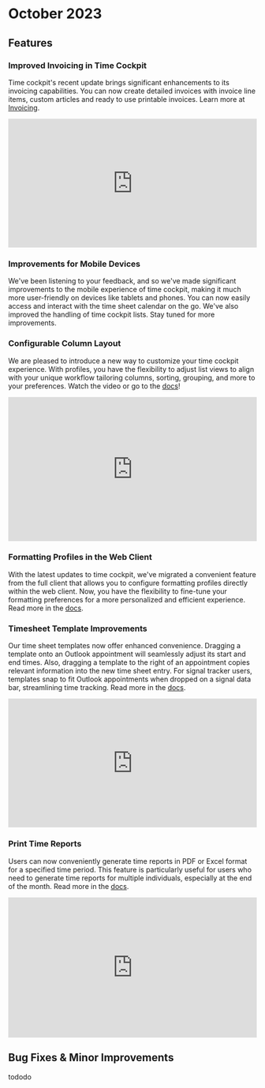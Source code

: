# October 2023

## Features

### Improved Invoicing in Time Cockpit

Time cockpit's recent update brings significant enhancements to its invoicing capabilities. You can now create detailed invoices with invoice line items, custom articles and ready to use printable invoices. Learn more at [Invoicing](~/doc/project-time-tracking/billing.md).

<div style="padding:51.82% 0 0 0;position:relative;"><iframe src="https://player.vimeo.com/video/871357620?badge=0&amp;autopause=0&amp;player_id=0&amp;app_id=58479" frameborder="0" allow="autoplay; fullscreen; picture-in-picture" style="position:absolute;top:0;left:0;width:100%;height:100%;" title="invoicing"></iframe></div><script src="https://player.vimeo.com/api/player.js"></script>

### Improvements for Mobile Devices

We've been listening to your feedback, and so we've made significant improvements to the mobile experience of time cockpit, making it much more user-friendly on devices like tablets and phones. You can now easily access and interact with the time sheet calendar on the go. We've also improved the handling of time cockpit lists. Stay tuned for more improvements.

### Configurable Column Layout

We are pleased to introduce a new way to customize your time cockpit experience. With profiles, you have the flexibility to adjust list views to align with your unique workflow tailoring columns, sorting, grouping, and more to your preferences. Watch the video or go to the [docs](~/doc/ui/lists/entityview-profiles.md)!

<div style="padding:57.91% 0 0 0;position:relative;"><iframe src="https://player.vimeo.com/video/864699078?badge=0&amp;autopause=0&amp;player_id=0&amp;app_id=58479" frameborder="0" allow="autoplay; fullscreen; picture-in-picture" style="position:absolute;top:0;left:0;width:100%;height:100%;" title="create-entityview-profiles"></iframe></div><script src="https://player.vimeo.com/api/player.js"></script>

### Formatting Profiles in the Web Client

With the latest updates to time cockpit, we've migrated a convenient feature from the full client that allows you to configure formatting profiles directly within the web client. Now, you have the flexibility to fine-tune your formatting preferences for a more personalized and efficient experience. Read more in the [docs](~/doc/timesheet-calendar/formatting-profiles.md).

### Timesheet Template Improvements

Our time sheet templates now offer enhanced convenience. Dragging a template onto an Outlook appointment will seamlessly adjust its start and end times. Also, dragging a template to the right of an appointment copies relevant information into the new time sheet entry. For signal tracker users, templates snap to fit Outlook appointments when dropped on a signal data bar, streamlining time tracking. Read more in the [docs](~/doc/timesheet-calendar/timesheet-templates.md).

<div style="padding:51.82% 0 0 0;position:relative;"><iframe src="https://player.vimeo.com/video/871507268?badge=0&amp;autopause=0&amp;player_id=0&amp;app_id=58479" frameborder="0" allow="autoplay; fullscreen; picture-in-picture" style="position:absolute;top:0;left:0;width:100%;height:100%;" title="timesheet-templates"></iframe></div><script src="https://player.vimeo.com/api/player.js"></script>

### Print Time Reports

Users can now conveniently generate time reports in PDF or Excel format for a specified time period. This feature is particularly useful for users who need to generate time reports for multiple individuals, especially at the end of the month. Read more in the [docs](~/doc/employee-time-tracking/time-report.md).

<div style="padding:56.25% 0 0 0;position:relative;"><iframe src="https://player.vimeo.com/video/869442493?badge=0&amp;autopause=0&amp;player_id=0&amp;app_id=58479" frameborder="0" allow="autoplay; fullscreen; picture-in-picture" style="position:absolute;top:0;left:0;width:100%;height:100%;" title="print-time-reports"></iframe></div><script src="https://player.vimeo.com/api/player.js"></script>

## Bug Fixes & Minor Improvements

tododo
